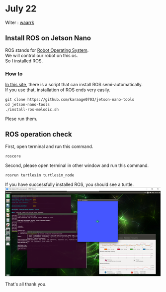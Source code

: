 # July 22
Witer : [waarrk](https://twitter.com/waarrk)

## Install ROS on Jetson Nano
ROS stands for [Robot Operating System](http://wiki.ros.org/).  
We will control our robot on this os.  
So I installed ROS.  
### How to
[In this site](https://qiita.com/karaage0703/items/aa54e086f0a2f165d3e9), there is a script that can install ROS semi-automatically.  
If you use that, installation of ROS ends very easily.  
```
git clone https://github.com/karaage0703/jetson-nano-tools
cd jetson-nano-tools
./install-ros-melodic.sh
```
Plese run them.  

## ROS operation check
First, open terminal and run this command.
```
roscore
```
Second, please open terminal in other window and run this command.
```
rosrun turtlesim turtlesim_node
```
If you have successfully installed ROS, you should see a turtle.  
<img src="picture/July24-1.png" width=500px>

That's all thank you.

